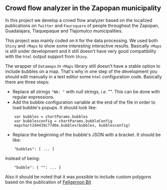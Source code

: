 ## Crowd flow analyzer in the Zapopan municipality

In this project we develop a crowd flow analyzer based on the localized publications on `Twitter` and `Foursquare` of people throughout the Zapopan, Guadalajara, Tlaquepaque and Tlajomulco municipalities. 

This project was mainly coded on `R` for the data processing. We used both `Shiny` and `rMaps` to show some interesting interactive results. Basically `rMaps` is still under development and it still doesn't have very good compatibility with the `html` output support from `Shiny`. 

The wrapper of `Datamaps` in `rMaps` library still doesn't have a stable option to include bubbles on a map. That's why in one step of the development you should edit manually in a text editor some `html` configuration code. Basically there are three steps: 

* Replace all strings `"NA: "` with null strings, *i.e.* "". This can be done with regular expressions. 
* Add the bubble configuration variable at the end of the file in order to load bubble's popups. It should look like:
```{bash}
    var bubbles = chartParams.bubbles
    var bubblesconfig = chartParams.bubbleConfig
    mapchart2d4439c77d0e.bubbles(bubbles, bubblesconfig)
```
* Replace the beginning of the bubble's JSON with a bracket. It should be like:
```{bash}
    "bubbles": [ ... ]
```
Instead of being:
```{bash}
    "bubble": { "": ... }
```

Also it should be noted that it was possible to include custom polygons based on the publication of [Fellgernon Bit](http://www.r-bloggers.com/rmaps-mexico-map/)
